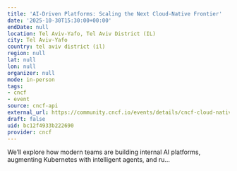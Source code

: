 ```yaml
---
title: 'AI-Driven Platforms: Scaling the Next Cloud-Native Frontier'
date: '2025-10-30T15:30:00+00:00'
endDate: null
location: Tel Aviv-Yafo, Tel Aviv District (IL)
city: Tel Aviv-Yafo
country: tel aviv district (il)
region: null
lat: null
lon: null
organizer: null
mode: in-person
tags:
- cncf
- event
source: cncf-api
external_url: https://community.cncf.io/events/details/cncf-cloud-native-tel-aviv-presents-ai-driven-platforms-scaling-the-next-cloud-native-frontier/
draft: false
uid: bc12f4933b222690
provider: cncf
---
```

We’ll explore how modern teams are building internal AI platforms, augmenting Kubernetes with intelligent agents, and ru...
